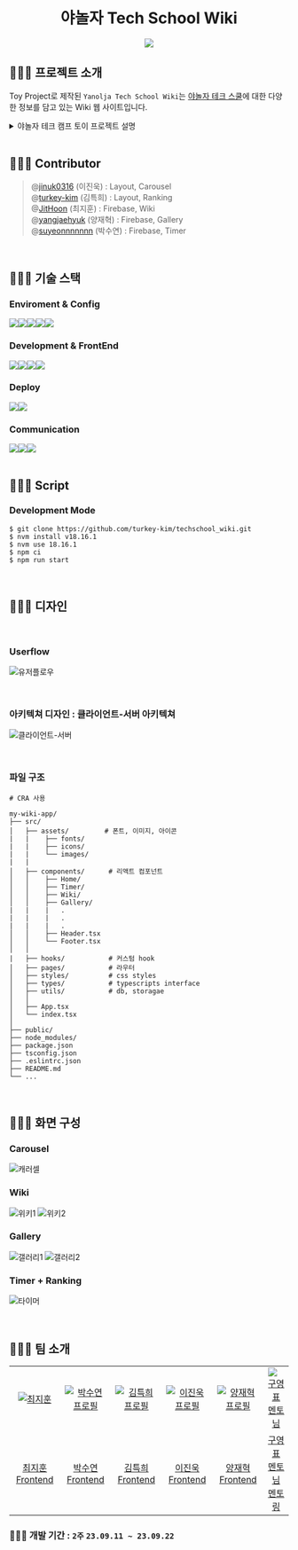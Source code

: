 <div align="center">
  <h1>야놀자 Tech School Wiki</h1>
  <img src="https://github.com/turkey-kim/techschool_wiki/assets/101972330/174d1fa7-4522-4ff7-91cd-cadcf49330a5" />
</div>

## 🧑🏻‍💻 프로젝트 소개
Toy Project로 제작된 `Yanolja Tech School Wiki`는 [야놀자 테크 스쿨](https://fastcampus.co.kr/b2g_yanoljatechschool)에 대한 다양한 정보를 담고 있는 Wiki 웹 사이트입니다.

<details>
<summary>야놀자 테크 캠프 토이 프로젝트 설명</summary>

# **📅 직원들을 위한 위키 사이트**

직원들을 위한 위키 사이트를 만들어보세요!
위키 사이트에는 위키 뿐 아니라 여러 기능이 추가되어야 합니다!

### **[과제 수행 및 제출 방법]**

1. 현재 저장소를 로컬에 클론(Clone)합니다.
2. 자신의 팀명으로 브랜치를 생성합니다.(구분 가능하도록 팀명을 꼭 파스칼케이스로 표시하세요, git branch Y_FE_Toy1_Team13)
3. 자신의 팀명 브랜치에서 과제를 수행합니다.
4. 과제 수행이 완료되면, 자신의 팀명 브랜치를 원격 저장소에 푸시(Push)합니다.(main 브랜치에 푸시하지 않도록 꼭 주의하세요, git push origin Y_FE_Toy1_Team13)
5. 저장소에서 main 브랜치를 대상으로 Pull Request 생성하면, 과제 제출이 완료됩니다!(E.g, main <== Y_FE_Toy1_Team13)
6. Pull Request 링크를 LMS로도 제출해 주셔야 합니다.
7. main 혹은 다른 사람의 브랜치로 절대 병합하지 않도록 주의하세요!
8. Pull Request에서 보이는 설명을 다른 사람들이 이해하기 쉽도록 꼼꼼하게 작성하세요!
9. Pull Request에서 과제 제출 후 절대 병합(Merge)하지 않도록 주의하세요!
10. 과제 수행 및 제출 과정에서 문제가 발생한 경우, 바로 담당 멘토나 강사님께 얘기하세요!

### **[필수 구현사항]**

[ ] 문서편집, revision 기능을 제공하여 업무일지를 작성할 수 있는 직원들을 위한 위키사이트 구현(마크다운 형식)  
[ ]  firebase database (Firestore) 이용  
[ ]  모달을 활용한 근무 시간을 표시하는 시계 및 타이머 창 구현  
[ ]  캐러셀을 활용한 회사 공지 페이지  
[ ]  **갤러리 페이지 / 업무일지 페이지 등 메뉴를 필터링 또는 카테고리화 하는 선택바 구현**  
[ ]  netlify 등을 이용한 정적 페이지 배포  
[ ]  TypeScript 사용 필수  
[ ]  과제에 대한 설명을 포함한 `README.md` 파일 작성  
[ ]  팀원별로 구현한 부분 소개  

### **[선택 구현사항]**

[ ]  React 사용은 선택  
[ ]  기타 동작이 완료되기 전에 로딩 애니메이션 구현  
[ ]  페이지네이션  
[ ]  관련된 기타 기능도 고려  
[ ]  eslint 설정, 커밋컨벤션, 문서화 등 팀프로젝트시 필요한 추가 작업들  

</details>

<br/>

## 🧑🏻‍💻 Contributor
> @[jinuk0316](https://github.com/jinuk0316) (이진욱) : Layout, Carousel  
@[turkey-kim](https://github.com/turkey-kim) (김특희) : Layout, Ranking  
@[JitHoon](https://github.com/JitHoon) (최지훈) : Firebase, Wiki  
@[yangjaehyuk](https://github.com/yangjaehyuk) (양재혁) : Firebase, Gallery  
@[suyeonnnnnnn](https://github.com/suyeonnnnnnn) (박수연) : Firebase, Timer  

<br/>

## 🧑🏻‍💻 기술 스택

### Enviroment & Config

<div style="display: flex;">
  <img src="https://img.shields.io/badge/visual studio code-007ACC?style=for-the-badge&logo=visual studio&logoColor=white" />
  <img src="https://img.shields.io/badge/github-181717?style=for-the-badge&logo=github&logoColor=white" />
  <img src="https://img.shields.io/badge/git-F05032?style=for-the-badge&logo=git&logoColor=white" />
  <img src="https://img.shields.io/badge/ESLint-4B3263?style=for-the-badge&logo=eslint&logoColor=white" />
  <img src="https://img.shields.io/badge/npm-CB3837?style=for-the-badge&logo=npm&logoColor=white" />
</div>

### Development & FrontEnd

<div style="display: flex;">
  <img src="https://img.shields.io/badge/html5-%23E34F26.svg?style=for-the-badge&logo=html5&logoColor=white" />
  <img src="https://img.shields.io/badge/css3-1572B6?style=for-the-badge&logo=css3&logoColor=white" />
  <img src="https://img.shields.io/badge/react (CRA)-61DAFB?style=for-the-badge&logo=react&logoColor=black" />
  <img src="https://img.shields.io/badge/typescript-%23007ACC.svg?style=for-the-badge&logo=typescript&logoColor=white" />
</div>
    
### Deploy

<div style="display: flex;">
  <img src="https://img.shields.io/badge/firebase-%23039BE5.svg?style=for-the-badge&logo=firebase" />
  <img src="https://img.shields.io/badge/github actions-%232671E5.svg?style=for-the-badge&logo=githubactions&logoColor=white" />
</div>

### Communication

<div style="display: flex;">
  <img src="https://img.shields.io/badge/jirasoftware-0052CC?style=for-the-badge&logo=jirasoftware&logoColor=white" />
  <img src="https://img.shields.io/badge/notion-000000?style=for-the-badge&logo=notion&logoColor=white" />
  <img src="https://img.shields.io/badge/googlesheets-34A853?style=for-the-badge&logo=googlesheets&logoColor=white" />
</div>

<br/>

## 🧑🏻‍💻 Script

### Development Mode
```
$ git clone https://github.com/turkey-kim/techschool_wiki.git
$ nvm install v18.16.1
$ nvm use 18.16.1
$ npm ci
$ npm run start
```

<br/>

## 🧑🏻‍💻 디자인

<br/>

### Userflow

![유저플로우](https://github.com/turkey-kim/techschool_wiki/assets/101972330/1e1086f4-5a51-4016-b621-5e0558966733)

<br/>

### 아키텍쳐 디자인 : 클라이언트-서버 아키텍쳐

![클라이언트-서버](https://github.com/turkey-kim/techschool_wiki/assets/101972330/f24ba60a-cbb8-4760-8a9b-f734b4ed8ce5)


<br/>

### 파일 구조

```
# CRA 사용

my-wiki-app/
├── src/
│   ├── assets/         # 폰트, 이미지, 아이콘
|   |    ├── fonts/
|   |    ├── icons/
|   |    └── images/
|   |   
│   ├── components/      # 리액트 컴포넌트
│   │    ├── Home/
│   │    ├── Timer/
│   │    ├── Wiki/
│   │    ├── Gallery/
|   |    |   .
|   |    |   .
|   |    |   .
│   │    ├── Header.tsx
│   │    └── Footer.tsx
│   │ 
|   ├── hooks/           # 커스텀 hook
│   ├── pages/           # 라우터
│   ├── styles/          # css styles
│   ├── types/           # typescripts interface
│   ├── utils/           # db, storagae
│   │ 
│   ├── App.tsx
│   └── index.tsx
│
├── public/
├── node_modules/
├── package.json
├── tsconfig.json
├── .eslintrc.json
├── README.md
└── ...
```

<br/>

## 🧑🏻‍💻 화면 구성

### Carousel
![캐러셀](https://github.com/turkey-kim/techschool_wiki/assets/101972330/d8a43646-4a6a-440f-842f-6f5217b42c11)

### Wiki
![위키1](https://github.com/turkey-kim/techschool_wiki/assets/101972330/a0e55344-ff8e-440c-8883-9b25e93e05ec)
![위키2](https://github.com/turkey-kim/techschool_wiki/assets/101972330/bf339e97-4e6d-4fb5-86bb-cd30afa9d088)

### Gallery
![갤러리1](https://github.com/turkey-kim/techschool_wiki/assets/101972330/2439807e-9457-4f50-9f4f-ac17d2c61a1e)
![갤러리2](https://github.com/turkey-kim/techschool_wiki/assets/101972330/9f19e4bf-7456-416e-a6e9-d090e73ab047)

### Timer + Ranking
![타이머](https://github.com/turkey-kim/techschool_wiki/assets/101972330/7812cc2c-90b6-49d1-b939-22ede5c6c67a)


<br/>

## 🧑🏻‍💻 팀 소개

<table>
  <tr>
    <td align="center" width="150px">
      <a href="https://github.com/JitHoon" target="_blank">
        <img src="https://github.com/JitHoon/Jithoon/assets/101972330/fcb2018b-19eb-4dfe-bd2d-ac7d89e7da9f" alt="최지훈" />
      </a>
    </td>
    <td align="center" width="150px">
      <a href="https://github.com/suyeonnnnnnn" target="_blank">
        <img src="https://github.com/suyeonnnnnnn/Wavve-Clone/assets/92326949/ce3f8e37-81f2-4b91-a396-ccfc95f3e216" alt="박수연 프로필" />
      </a>
    </td>
    <td align="center" width="150px">
      <a href="https://github.com/turkey-kim" target="_blank">
        <img src="https://github.com/turkey-kim/techschool_wiki/assets/83493231/08f53bea-eede-4c8e-9bb6-ab70ebca4eaa" alt="김특희 프로필" />
      </a>
    </td>
    <td align="center" width="150px">
      <a href="https://github.com/jinuk0316" target="_blank">
        <img src="https://user-images.githubusercontent.com/59171592/269468086-d7053b41-da92-4ec8-8cec-15d0f6e70db8.jpeg" alt="이진욱 프로필" />
      </a>
    </td>
    <td align="center" width="150px">
      <a href="https://github.com/yangjaehyuk" target="_blank">
        <img src="https://github.com/yangjaehyuk/2nd-project/assets/37584686/70b60fef-4603-4d39-aafd-166acd4e1030" alt="양재혁 프로필" />
      </a>
    </td>
    <td align="center" width="150px">
      <a href="https://github.com/dobestan" target="_blank">
        <img src="https://ca.slack-edge.com/T057XJP4T34-U05F6EF84G5-0a8c83659882-512" alt="구영표 멘토님" />
      </a>
    </td>
  </tr>
  <tr> 
    <td align="center">
      <a href="https://github.com/JitHoon" target="_blank">
        최지훈<br />
        Frontend
      </a>
    </td>
    <td align="center">
      <a href="https://github.com/suyeonnnnnnn" target="_blank">
        박수연<br />
        Frontend
      </a>
    </td>
    <td align="center">
      <a href="https://github.com/turkey-kim" target="_blank">
        김특희<br />
        Frontend
      </a>
    </td>
    <td align="center">
      <a href="https://github.com/jinuk0316" target="_blank">
        이진욱<br />
        Frontend
      </a>
    </td>
    <td align="center">
      <a href="https://github.com/yangjaehyuk" target="_blank">
        양재혁<br />
        Frontend
      </a>
    </td>
    <td align="center">
      <a href="https://github.com/dobestan" target="_blank">
        구영표 멘토님<br /> 
        멘토링
      </a>
    </td>
  </tr>
</table>

### 🧑🏻‍💻 개발 기간 :  `2주` `23.09.11 ~ 23.09.22`